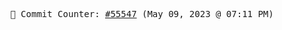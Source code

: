<p align="center">
    <samp>
        📮 Commit Counter: <a href="https://github.com/Javascript-void0/Javascript-void0/commits/main">#55547</a> (May 09, 2023 @ 07:11 PM)
    </samp>
</p>